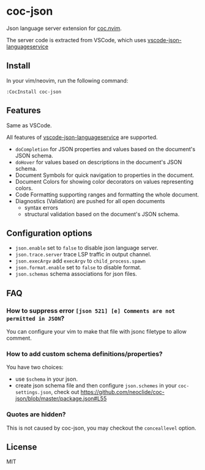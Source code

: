 # coc-json

Json language server extension for [coc.nvim](https://github.com/neoclide/coc.nvim).

The server code is extracted from VSCode, which uses
[vscode-json-languageservice](https://www.npmjs.com/package/vscode-json-languageservice)

## Install

In your vim/neovim, run the following command:

```
:CocInstall coc-json
```

## Features

Same as VSCode.

All features of [vscode-json-languageservice](https://www.npmjs.com/package/vscode-json-languageservice) are supported.

* `doCompletion` for JSON properties and values based on the document's JSON schema.
* `doHover`  for values based on descriptions in the document's JSON schema.<Paste>
* Document Symbols for quick navigation to properties in the document.
* Document Colors for showing color decorators on values representing colors.
* Code Formatting supporting ranges and formatting the whole document.
* Diagnostics (Validation) are pushed for all open documents
    * syntax errors
    * structural validation based on the document's JSON schema.

## Configuration options

* `json.enable` set to `false` to disable json language server.
* `json.trace.server` trace LSP traffic in output channel.
* `json.execArgv` add `execArgv` to `child_process.spawn`
* `json.format.enable` set to `false` to disable format.
* `json.schemas` schema associations for json files.

## FAQ

### How to suppress error `[json 521] [e] Comments are not permitted in JSON`?

You can configure your vim to make that file with jsonc filetype to allow comment.

### How to add custom schema definitions/properties?

You have two choices:

* use `$schema` in your json.
* create json schema file and then configure `json.schemes` in your `coc-settings.json`, check out https://github.com/neoclide/coc-json/blob/master/package.json#L55

### Quotes are hidden?

This is not caused by coc-json, you may checkout the `conceallevel` option.

## License

MIT
